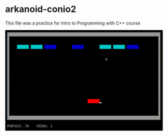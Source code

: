 # arkanoid-conio2

This file was a practice for Intro to Programming with C++ course

![Game sample](https://github.com/ncdev2015/arkanoid-conio2/blob/main/Arkanoid%20C%2B%2B%20with%20Conio2.png)

